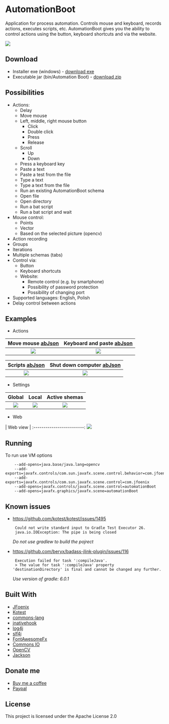 # AutomationBoot
Application for process automation. Controls mouse and keyboard, records actions, executes scripts, etc. AutomationBoot gives you the ability to control actions using the button, keyboard shortcuts and via the website.

![](https://github.com/Patresss/AutmationBoot/blob/master/Examples/My%20work.png)
 
## Download
* Installer exe (windows) - [download exe](https://github.com/Patresss/AutmationBoot/releases/download/1.0.0/Automation.Boot-1.0.0.exe)
* Executable jar (bin/Automation Boot) - [download zip](https://github.com/Patresss/AutmationBoot/releases/download/1.0.0/Automation.Boot-1.0.0.zip)

## Possibilities

* Actions:
    * Delay
    * Move mouse
    * Left, middle, right mouse button
        * Click
        * Double click
        * Press
        * Release
    * Scroll
        * Up
        * Down
    * Press a keyboard key
    * Paste a text
    * Paste a test from the file
    * Type a text
    * Type a text from the file
    * Run an existing AutomationBoot schema
    * Open file
    * Open directory
    * Run a bat script
    * Run a bat script and wait
* Mouse control:
    * Points
    * Vector
    * Based on the selected picture (opencv)
* Action recording
* Groups
* Iterations
* Multiple schemas (tabs)
* Control via:
    * Button
    * Keyboard shortcuts
    * Website:
        * Remote control (e.g. by smartphone)
        * Possibility of password protection
        * Possibility of changing port
* Supported languages: English, Polish
* Delay control between actions



## Examples
* Actions

| Move mouse [abJson](https://github.com/Patresss/AutmationBoot/blob/master/Examples/Move%20mouse.ab) | Keyboard and paste [abJson](https://github.com/Patresss/AutmationBoot/blob/master/Examples/Kayboard%20and%20paste.ab) |
:-------------------------:|:-------------------------:
![](https://github.com/Patresss/AutmationBoot/blob/master/Examples/Move%20mouse.png) | ![](https://github.com/Patresss/AutmationBoot/blob/master/Examples/Kayboard%20and%20paste.png)

| Scripts [abJson](https://github.com/Patresss/AutmationBoot/blob/master/Examples/Scripts.ab) | Shut down computer [abJson](https://github.com/Patresss/AutmationBoot/blob/master/Examples/Shut%20down%20computer.ab) |
:-------------------------:|:-------------------------:
![](https://github.com/Patresss/AutmationBoot/blob/master/Examples/Scripts.png) | ![](https://github.com/Patresss/AutmationBoot/blob/master/Examples/Shut%20down%20computer.png)

* Settings

| Global | Local | Active shemas |
:-------------------------:|:-------------------------:|:-------------------------:
![](https://github.com/Patresss/AutmationBoot/blob/master/Examples/Global%20settings.png) | ![](https://github.com/Patresss/AutmationBoot/blob/master/Examples/Local%20settings.png) | ![](https://github.com/Patresss/AutmationBoot/blob/master/Examples/Active%20schemas.png)

* Web

| Web view |
:-------------------------:
![](https://github.com/Patresss/AutmationBoot/blob/master/Examples/Web.png) 


## Running
To run use VM options

        --add-opens=java.base/java.lang=opencv
        --add-exports=javafx.controls/com.sun.javafx.scene.control.behavior=com.jfoenix
        --add-exports=javafx.controls/com.sun.javafx.scene.control=com.jfoenix
        --add-opens=javafx.controls/javafx.scene.control=automationBoot
        --add-opens=javafx.graphics/javafx.scene=automationBoot
        
## Known issues
*  https://github.com/kotest/kotest/issues/1495
         
        Could not write standard input to Gradle Test Executor 26.
        java.io.IOException: The pipe is being closed
   *Do not use gradlew to build the pojrect*
   
*  https://github.com/beryx/badass-jlink-plugin/issues/116
         
        Execution failed for task ':compileJava'.
        > The value for task ':compileJava' property 'destinationDirectory' is final and cannot be changed any further.
   *Use version of gradle: 6.0.1*       

## Built With

* [JFoenix](https://github.com/jfoenixadmin/JFoenix)
* [Kotest](https://github.com/kotest/kotest)
* [commons-lang](https://github.com/apache/commons-lang)
* [jnativehook](https://github.com/kwhat/jnativehook)
* [log4j](https://logging.apache.org/log4j/2.x/)
* [slf4j](http://www.slf4j.org/)
* [FontAwesomeFx](https://www.jensd.de/wordpress/?tag=fontawesomefx)
* [Commons IO](http://commons.apache.org/proper/commons-io/)
* [OpenCV](https://github.com/openpnp/opencv)
* [Jackson](https://github.com/FasterXML/jackson-module-kotlin)

## Donate me

* [Buy me a coffee](https://www.buymeacoffee.com/Patres)
* [Paypal](https://www.paypal.me/Patresssss)

## License

This project is licensed under the Apache License 2.0 

